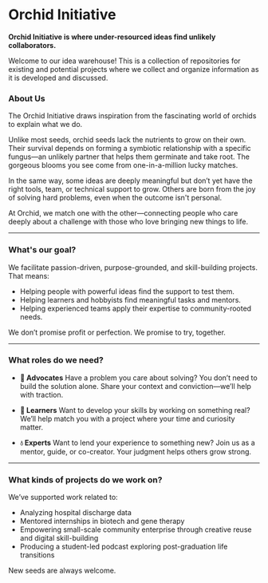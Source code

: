 # Orchid Initiative
**Orchid Initiative is where under-resourced ideas find unlikely collaborators.**

Welcome to our idea warehouse! This is a collection of repositories for existing and potential projects where we collect and organize information as it is developed and discussed.  

### About Us

The Orchid Initiative draws inspiration from the fascinating world of orchids to explain what we do.

Unlike most seeds, orchid seeds lack the nutrients to grow on their own. Their survival depends on forming a symbiotic relationship with a specific fungus—an unlikely partner that helps them germinate and take root. The gorgeous blooms you see come from one-in-a-million lucky matches.

In the same way, some ideas are deeply meaningful but don’t yet have the right tools, team, or technical support to grow. Others are born from the joy of solving hard problems, even when the outcome isn't personal.

At Orchid, we match one with the other—connecting people who care deeply about a challenge with those who love bringing new things to life.

---

### What's our goal?
We facilitate passion-driven, purpose-grounded, and skill-building projects. That means:

* Helping people with powerful ideas find the support to test them.
* Helping learners and hobbyists find meaningful tasks and mentors.
* Helping experienced teams apply their expertise to community-rooted needs.

We don’t promise profit or perfection. We promise to try, together.

--- 

### What roles do we need?
- **🌱 Advocates**
Have a problem you care about solving? You don’t need to build the solution alone. Share your context and conviction—we’ll help with traction.

- **🍄 Learners**
Want to develop your skills by working on something real? We’ll help match you with a project where your time and curiosity matter.

- **💧 Experts**
Want to lend your experience to something new? Join us as a mentor, guide, or co-creator. Your judgment helps others grow strong.

---

### What kinds of projects do we work on?

We’ve supported work related to:

* Analyzing hospital discharge data
* Mentored internships in biotech and gene therapy
* Empowering small-scale community enterprise through creative reuse and digital skill-building
* Producing a student-led podcast exploring post-graduation life transitions
   
New seeds are always welcome.


